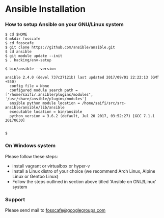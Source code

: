 # Ansible Installation

### How to setup Ansible on your GNU/Linux system
```
$ cd $HOME
$ mkdir fosscafe
$ cd fosscafe
$ git clone https://github.com/ansible/ansible.git
$ cd ansible
$ git module update --init
$ . hacking/env-setup

$ bin/ansible --version

ansible 2.4.0 (devel 737c27121b) last updated 2017/09/01 22:22:13 (GMT +550)
  config file = None
  configured module search path = ['/home/saifi/.ansible/plugins/modules', '/usr/share/ansible/plugins/modules']
  ansible python module location = /home/saifi/src/src-ansible/ansible/lib/ansible
  executable location = bin/ansible
  python version = 3.6.2 (default, Jul 20 2017, 03:52:27) [GCC 7.1.1 20170630]


$
```
### On Windows system

Please follow these steps:
* install vagrant or virtualbox or hyper-v
* install a Linux distro of your choice (we recommend Arch Linux, Alpine Linux or Gentoo Linux)
* Follow the steps outlined in section above titled 'Ansible on GNU/Linux' system


### Support
Please send mail to fosscafe@googlegroups.com

